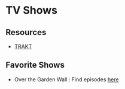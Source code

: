 # TV Shows

## Resources

- [TRAKT](https://trakt.tv/)

## Favorite Shows

- Over the Garden Wall : Find episodes [here](https://archive.org/details/over-the-garden-wall_202211/Over+The+Garden+Wall+(2014)/Over+the+Garden+Wall+(2014)+-+S01E03+-+Schooltown+Follies+.mp4)
